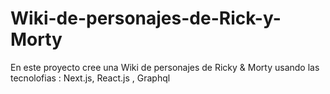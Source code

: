 # Wiki-de-personajes-de-Rick-y-Morty
En este proyecto cree una Wiki de personajes de Ricky &amp; Morty usando las tecnolofias : Next.js, React.js , Graphql
